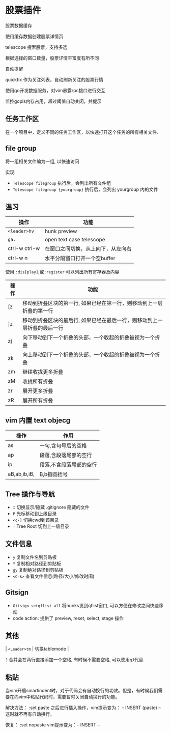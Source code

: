 股票插件
=======

股票数据缓存

使用缓存数据创建股票详情页

telescope 搜索股票，支持多选

根据选择的窗口数量，股票详情丰富度有所不同

自动提醒	

quickfix 作为关注列表，自动刷新关注的股票行情

使用go开发数据服务，对vim暴露rpc接口进行交互

监控gopls内存占用，超过阈值自动关闭，并提示

任务工作区
----------

在一个项目中，定义不同的任务工作区，以快速打开这个任务的所有相关文件.

file group
---------

将一组相关文件编为一组, 以快速访问

实现:

* `Telescope filegroup` 执行后，会列出所有文件组
* `Telescope filegroup {yourgroup}` 执行后，会列出 yourgroup 内的文件

温习
----

| 操作          | 功能                                                     |
|---------------|----------------------------------------------------------|
| `<leader>hv`  | hunk preview                                             |
| `ga.`         | open text case telescope                                 |
| ctrl-w ctrl-w | 在窗口之间切换，从上向下，从左向右                       |
| ctrl-w n      | 水平分隔窗口打开一个空buffer                             |

使用 `:dis[play]`,或`:register` 可以列出所有寄存器及内容

| 操作 | 功能                                                                     |
|------|--------------------------------------------------------------------------|
| [z   | 移动到折叠区块的第一行, 如果已经在第一行，则移动到上一层折叠的第一行     |
| ]z   | 移动到折叠区块的最后行, 如果已经在最后一行，则移动到上一层折叠的最后一行 |
| zj   | 向下移动到下一个折叠的头部，一个收起的折叠被视为一个折叠                 |
| zk   | 向上移动到下一个折叠的头部，一个收起的折叠被视为一个折叠                 |
| zm   | 继续收拢更多折叠                                                         |
| zM   | 收拢所有折叠                                                             |
| zr   | 展开更多折叠                                                             |
| zR   | 展开所有折叠                                                             |

## vim 内置 text objecg

| 操作              | 作用                        |
| --------          | --------------------------- |
| as                | 一句,含句号后的空格         |
| ap                | 段落,含段落尾部的空行       |
| ip                | 段落,不含段落尾部的空行     |
| aB,ab,ib,iB,      | B,b指圆括号                 |


## Tree 操作与导航

- `I` 切换显示/隐藏 .gitignore 隐藏的文件
- `P` 光标移动到上级目录
- `<c-]` 切换cwd到该目录
- `-` Tree Root 切到上一级目录

## 文件信息

- `y`    复制文件名到剪贴板
- `Y`    复制相对路径到剪贴板
- `gy`   复制绝对路径到剪贴板
- `<C-k>` 查看文件信息(路径/大小/修改时间)

## Gitsign

* `Gitsign setqflist all` 将hunks发到qflist窗口, 可以方便在修改之间快速移动
* code action: 提供了 preview, reset, select, stage 操作


## 其他

| `<Leader>tm`  | 切换tablemode |

`J` 合并会在两行直接添加一个空格, 有时候不需要空格, 可以使用`gJ`代替.

## 粘贴

当vim开启smartindent时，对于代码会有自动换行的功效。但是，有时候我们需要在向vim中粘贴代码时，需要暂时关闭自动换行的功能。

解决方法：
:set paste
之后进行插入操作，vim提示变为： – INSERT (paste) –
这时就不再有自动换行。

恢复：
:set nopaste
vim提示变为：– INSERT –
